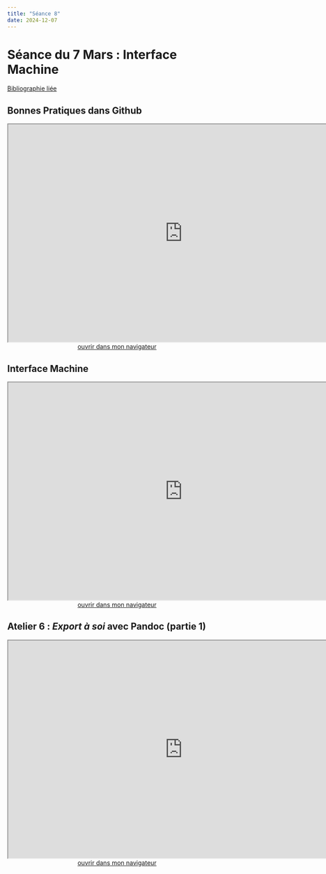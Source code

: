 ```yaml
--- 
title: "Séance 8"
date: 2024-12-07
---
```


# Séance du 7 Mars : Interface Machine

[Bibliographie liée](https://www.zotero.org/groups/4823133/FRA3826-2023/collections/HEBI953Z)

## Bonnes Pratiques dans Github

<iframe src="https://mmellet.github.io/FRA3826_2023/slides/Github.html" title="description"  height="500" width="800" allowfullscreen="allowfullscreen"></iframe>

<div style="text-align:center">
<a href="https://mmellet.github.io/FRA3826_2023/slides/Github.html" target="_blank">ouvrir dans mon navigateur</a>
</div>

## Interface Machine

<iframe src="https://mmellet.github.io/FRA3826_2023/slides/Seance-8-1.html" title="description"  height="500" width="800" allowfullscreen="allowfullscreen"></iframe>

<div style="text-align:center">
<a href="https://mmellet.github.io/FRA3826_2023/slides/Seance-8-1.html" target="_blank">ouvrir dans mon navigateur</a>
</div>

## Atelier 6 : *Export à soi* avec Pandoc (partie 1)

<iframe src="https://mmellet.github.io/FRA3826_2023/slides/Atelier-6.html" title="description"  height="500" width="800" allowfullscreen="allowfullscreen"></iframe>


<div style="text-align:center">
<a href="https://mmellet.github.io/FRA3826_2023/slides/Atelier-6.html" target="_blank">ouvrir dans mon navigateur</a>
</div>

